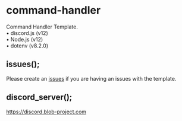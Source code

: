 # command-handler
Command Handler Template.<br>
• discord.js (v12)<br>
• Node.js (v12)<br>
• dotenv (v8.2.0)<br>

## issues();
Please create an [issues](https://github.com/Blob-Development/command-handler/issues) if you are having an issues with the template.

## discord_server();
https://discord.blob-project.com
